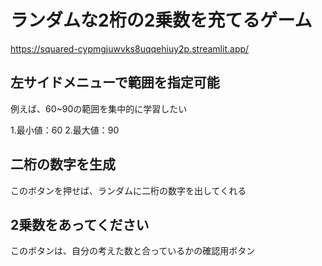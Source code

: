 # ランダムな2桁の2乗数を充てるゲーム
https://squared-cypmgjuwvks8uqqehiuy2p.streamlit.app/

## 左サイドメニューで範囲を指定可能
例えば、60~90の範囲を集中的に学習したい

1.最小値：60
2.最大値：90
## 二桁の数字を生成
このボタンを押せば、ランダムに二桁の数字を出してくれる

## 2乗数をあってください
このボタンは、自分の考えた数と合っているかの確認用ボタン
